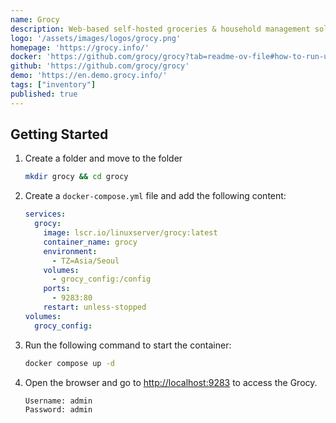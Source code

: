 ```yaml
---
name: Grocy
description: Web-based self-hosted groceries & household management solution for your home.
logo: '/assets/images/logos/grocy.png'
homepage: 'https://grocy.info/'
docker: 'https://github.com/grocy/grocy?tab=readme-ov-file#how-to-run-using-docker'
github: 'https://github.com/grocy/grocy'
demo: 'https://en.demo.grocy.info/'
tags: ["inventory"]
published: true
---
```


## Getting Started

1. Create a folder and move to the folder
    ```bash
    mkdir grocy && cd grocy
    ```
2. Create a `docker-compose.yml` file and add the following content:
    ```yaml
    services:
      grocy:
        image: lscr.io/linuxserver/grocy:latest
        container_name: grocy
        environment:
          - TZ=Asia/Seoul
        volumes:
          - grocy_config:/config
        ports:
          - 9283:80
        restart: unless-stopped
    volumes:
      grocy_config:
    ```
3. Run the following command to start the container:
    ```bash
    docker compose up -d
    ```
4. Open the browser and go to [http://localhost:9283](http://localhost:9283) to access the Grocy.
    ```
    Username: admin
    Password: admin
    ```
